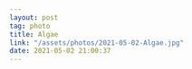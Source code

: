 ```yaml
---
layout: post
tag: photo
title: Algae
link: "/assets/photos/2021-05-02-Algae.jpg"
date: 2021-05-02 21:00:37
---
```

